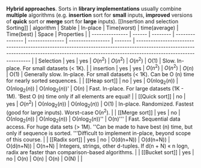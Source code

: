 **Hybrid approaches**. Sorts in **library implementations** usually combine **multiple** algorithms (e.g. **insertion** sort for **small** inputs, **improved** versions of **quick** sort or **merge** sort for **large** inputs).
[[Insertion and selection Sorting]]
| algorithm       | Stable | In-place | Time(worst)     | time(average)   | Time(best)        | Space   | Properties                                                                                                                                                                                     |
| --------------- | ------ | -------- | --------------- | --------------- | ----------------- | ------- | ---------------------------------------------------------------------------------------------------------------------------------------------------------------------------------------------- |
| Selection       | yes    | yes      | $O(n^2)$        | $O(n^2)$        | $O(n^2)$          | O(1)    | Slow. In-place. For small datasets (< 1K).                                                                                                                                                     |
| insertion       | yes    | yes      | $O(n^2)$        | $O(n^2)$        | $O(n)$            | O(1)    | Generally slow. In-place. For small datasets (< 1K). Can be O (n) time for nearly sorted sequences.                                                                                            |
| [[Heap sort]]   | no     | yes      | O($n\log_2(n)$) | O($n\log_2(n)$) | O($n\log_2(n)$)'  | O($n$)  | Fast. In-place. For large datasets (1K - 1M). 'Best O (n) time only if all elements are equal!                                                                                                 |
| [[Quick sort]]  | no     | yes      | $O(n^2)$        | O($n\log_2(n)$) | O($n\log_2(n)$)   | O(1)    | In-place. Randomized. Fastest (good for large inputs). Worst-case O($n^2$).                                                                                                                    |
| [[Merge sort]]  | yes    | no       | O($n\log_2(n)$) | O($n\log_2(n)$) | O($n\log_2(n)$)'' | O(n)''' | Fast. Sequential data access. For huge data sets (> 1M). ''Can be made to have best (n) time, but only if sequence is sorted. '''Difficult to implement in-place, beyond scope of this course. |
| [[Radix sort]]  | yes    | no       | O(d(n+N))       | O(d(n+N))       | O(d(n+N))         | O(n+N)  | Integers, strings, other d-tuples. If d(n + N) « n logn, radix are faster than comparison-based algorithms.                                                                                    |
| [[Bucket sort]] | yes    | no       | O(n)            | O(n)            | O(n)              | O(N)    |                                                                                                                                                                                                |


